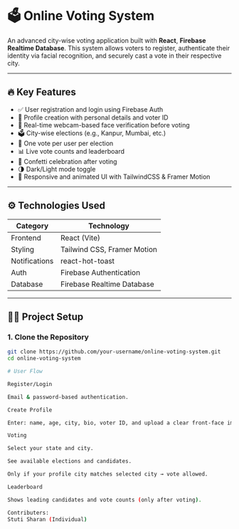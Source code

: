 # 🗳️ Online Voting System

An advanced city-wise voting application built with **React**, **Firebase Realtime Database**. This system allows voters to register, authenticate their identity via facial recognition, and securely cast a vote in their respective city.

---

## 🔥 Key Features

- ✅ User registration and login using Firebase Auth
- 📝 Profile creation with personal details and voter ID
- 🎥 Real-time webcam-based face verification before voting
- 🗳️ City-wise elections (e.g., Kanpur, Mumbai, etc.)
- 🔐 One vote per user per election
- 📊 Live vote counts and leaderboard
- 🎉 Confetti celebration after voting
- 🌗 Dark/Light mode toggle
- 🧾 Responsive and animated UI with TailwindCSS & Framer Motion

---

## ⚙️ Technologies Used

| Category        | Technology                     |
|----------------|---------------------------------|
| Frontend       | React (Vite)                    |
| Styling        | Tailwind CSS, Framer Motion     |
| Notifications  | react-hot-toast                 |
| Auth           | Firebase Authentication         |
| Database       | Firebase Realtime Database      |                    |

---

## 🧑‍💻 Project Setup

### 1. Clone the Repository

```bash
git clone https://github.com/your-username/online-voting-system.git
cd online-voting-system

# User Flow

Register/Login

Email & password-based authentication.

Create Profile

Enter: name, age, city, bio, voter ID, and upload a clear front-face image.

Voting

Select your state and city.

See available elections and candidates.

Only if your profile city matches selected city → vote allowed.

Leaderboard

Shows leading candidates and vote counts (only after voting).

Contributers:
Stuti Sharan (Individual)